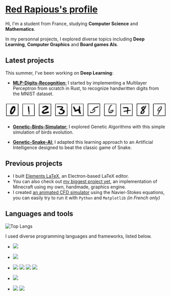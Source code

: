 # [Red Rapious's profile](https://red-rapious.github.io)

Hi, I'm a student from France, studying **Computer Science** and **Mathematics**.

In my personnal projects, I explored diverse topics including **Deep Learning**, **Computer Graphics** and **Board games AIs**.

## Latest projects
This summer, I've been working on **Deep Learning**:
- [**MLP-Digits-Recognition**:](https://github.com/Red-Rapious/MLP-Digits-Recognition) I started by implementing a Multilayer Perceptron from scratch in Rust, to recognize handwritten digits from the MNIST dataset.

![Digits Recognition](assets/digits-mlp.png)

- [**Genetic-Birds-Simulator**:](https://github.com/Red-Rapious/Genetic-Birds-Simulator) I explored Genetic Algorithms with this simple simulation of birds evolution.

<!--![Genetic Birds](assets/genetic-birds.png)-->

- [**Genetic-Snake-AI**:](https://github.com/Red-Rapious/Genetic-Snake-AI) I adapted this learning approach to an Artificial Intelligence designed to beat the classic game of Snake.

<!--![Snake AI](assets/snake-ai.png)-->

## Previous projects
- I built [Elements LaTeX](https://github.com/Red-Rapious/Elements-LaTeX), an Electron-based LaTeX editor.
- You can also check out [my biggest project yet](https://github.com/Red-Rapious/MinecraftCloneOpenGL), an implementation of Minecraft using my own, handmade, graphics engine.
- I created [an animated CFD simulator](https://github.com/Red-Rapious/Navier-Stokes-CFD) using the Navier-Stokes equations, you can easily try to run it with `Python` and `Matplotlib` *(in French only)*


## Languages and tools
![Top Langs](https://github-readme-stats.vercel.app/api/top-langs/?username=red-rapious&layout=compact)

I used diverse programming languages and frameworks, listed below.

- <a href="https://github.com/Red-Rapious/MLP-Digits-Recognition"><img src="https://img.shields.io/badge/Rust-white?style=for-the-badge&logo=rust&logoColor=black"></a>
- <a href="https://github.com/Red-Rapious/Navier-Stokes-CFD"><img src="https://img.shields.io/badge/Python-3776AB?style=for-the-badge&logo=python&logoColor=white"></a>
- <a href="https://github.com/Red-Rapious/Elements-LaTeX"><img src="https://img.shields.io/badge/Javascript-yellow?style=for-the-badge&logo=javascript&logoColor=white"></a>
<a href="https://github.com/Red-Rapious/Elements-LaTeX"><img src="https://img.shields.io/badge/Electron-47848F?style=for-the-badge&logo=electron&logoColor=white"></a> <a href="https://github.com/Red-Rapious/Red-Rapious"><img src="https://img.shields.io/badge/HTML-E34F26?style=for-the-badge&logo=html5&logoColor=white"></a>
<a href="https://github.com/Red-Rapious/Red-Rapious"><img src="https://img.shields.io/badge/CSS-1572B6?style=for-the-badge&logo=CSS3&logoColor=white"></a>

- <a href="https://github.com/Red-Rapious/OCaml-Playground"><img src="https://img.shields.io/badge/OCaml-EC6813?style=for-the-badge&logo=ocaml&logoColor=white"></a>
- <a href="https://github.com/Red-Rapious/MinecraftCloneOpenGL"><img src="https://img.shields.io/badge/C%2B%2B-00599C?style=for-the-badge&logo=c%2B%2B&logoColor=white"></a>
<a href="https://github.com/Red-Rapious/MinecraftCloneOpenGL"><img src="https://img.shields.io/badge/opengl-5586A4?style=for-the-badge&logo=opengl&logoColor=white"></a>